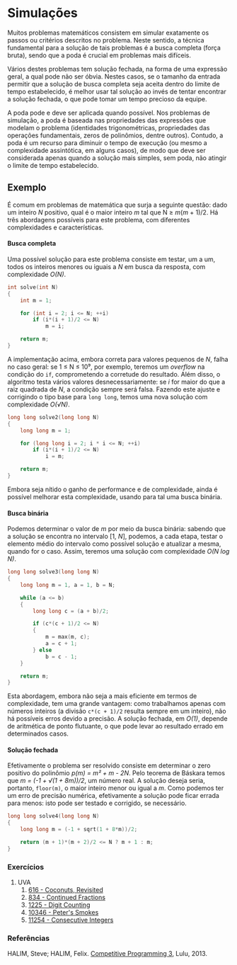 Simulações
==========

Muitos problemas matemáticos consistem em simular exatamente os passos ou critérios descritos no
problema. Neste sentido, a técnica fundamental para a solução de tais problemas é a busca
completa (força bruta), sendo que a poda é crucial em problemas mais difíceis.

Vários destes problemas tem solução fechada, na forma de uma expressão geral, a qual pode não
ser óbvia. Nestes casos, se o tamanho da entrada permitir que a solução de busca completa 
seja aceita dentro
do limite de tempo estabelecido, é melhor usar tal solução ao invés de tentar encontrar a solução
fechada, o que pode tomar um tempo precioso da equipe.

A poda pode e deve ser aplicada quando possível. Nos problemas de simulação, a poda é baseada nas 
propriedades das expressões que modelam o problema (identidades trigonométricas, propriedades
das operações fundamentais, zeros de polinômios, dentre outros). Contudo, a poda é um recurso 
para diminuir o tempo de execução (ou mesmo a complexidade assintótica, em alguns casos), de modo
que deve ser considerada apenas quando a solução mais simples, sem poda, não atingir o limite
de tempo estabelecido.

Exemplo
-------

É comum em problemas de matemática que surja a seguinte questão: dado um inteiro
_N_ positivo, qual é o maior inteiro _m_ tal que N &#8805; _m_(_m_ + 1)/2. Há três abordagens
possíveis para este problema, com diferentes complexidades e características.

#### Busca completa

Uma possível solução para este problema consiste em testar, um a um, todos os inteiros menores ou
iguais a _N_ em busca da resposta, com complexidade _O(N)_.
```C++
int solve(int N)
{
    int m = 1;

    for (int i = 2; i <= N; ++i)
        if (i*(i + 1)/2 <= N)
            m = i;

    return m;
}
```

A implementação acima, embora correta para valores pequenos de _N_, falha no caso geral: se
1 &#8804; N &#8804; 10&#8313;, por exemplo, teremos um _overflow_ na condição do `if`, 
comprometendo
a corretude do resultado. Além disso, o algoritmo testa vários valores desnecessariamente: se
_i_ for maior do que a raiz quadrada de _N_, a condição sempre será falsa. Fazendo este
ajuste e corrigindo o tipo base para `long long`, temos uma nova solução com complexidade
_O(&#8730;N)_.
```C++
long long solve2(long long N)
{
    long long m = 1;

    for (long long i = 2; i * i <= N; ++i)
        if (i*(i + 1)/2 <= N)
            i = m;

    return m;
}
```

Embora seja nítido o ganho de performance e de complexidade, ainda é possível melhorar esta
complexidade, usando para tal uma busca binária.

#### Busca binária

Podemos determinar o valor de _m_ por meio da busca binária: sabendo que a solução se encontra
no intervalo [1, _N_], podemos, a cada etapa, testar o elemento médio do intervalo como
possível solução e atualizar a mesma, quando for o caso. Assim, teremos uma solução com 
complexidade _O(N log N)_.
```C++
long long solve3(long long N)
{
    long long m = 1, a = 1, b = N;

    while (a <= b)
    {
        long long c = (a + b)/2;

        if (c*(c + 1)/2 <= N)
        {
            m = max(m, c);
            a = c + 1;
        } else
            b = c - 1;
    }

    return m;
}
```

Esta abordagem, embora não seja a mais eficiente em termos de complexidade, tem uma grande
vantagem: como trabalhamos apenas com números inteiros (a divisão `c*(c + 1)/2` resulta sempre em 
um inteiro), não há possíveis erros devido a precisão. A solução fechada, em _O(1)_,
depende de aritmética de ponto flutuante, o que pode levar ao resultado errado em determinados
casos.

#### Solução fechada

Efetivamente o problema ser resolvido consiste em determinar o zero positivo do polinômio
_p(m) = m² + m - 2N_. Pelo teorema de Báskara temos que _m = (-1 + &#8730;(1 + 8m))/2_, um 
número real. A solução deseja seria, portanto, `floor(m)`, o maior inteiro menor ou igual a 
_m_. Como podemos ter um erro de precisão numérica, efetivamente a solução pode ficar errada
para menos: isto pode ser testado e corrigido, se necessário.
```C++
long long solve4(long long N)
{
    long long m = (-1 + sqrt(1 + 8*m))/2;

    return (m + 1)*(m + 2)/2 <= N ? m + 1 : m;
}
```

### Exercícios

1. UVA
    1. [616 - Coconuts, Revisited](https://uva.onlinejudge.org/index.php?option=com_onlinejudge&Itemid=8&category=24&page=show_problem&problem=557)
    1. [834 - Continued Fractions](https://uva.onlinejudge.org/index.php?option=com_onlinejudge&Itemid=8&category=24&page=show_problem&problem=775)
    1. [1225 - Digit Counting](https://uva.onlinejudge.org/index.php?option=com_onlinejudge&Itemid=8&category=24&page=show_problem&problem=3666)
    1. [10346 - Peter's Smokes](https://uva.onlinejudge.org/index.php?option=com_onlinejudge&Itemid=8&category=24&page=show_problem&problem=1287)
    1. [11254 - Consecutive Integers](https://uva.onlinejudge.org/index.php?option=com_onlinejudge&Itemid=8&category=24&page=show_problem&problem=2221) 

### Referências

HALIM, Steve; HALIM, Felix. [Competitive Programming 3](http://cpbook.net/), Lulu, 2013.
